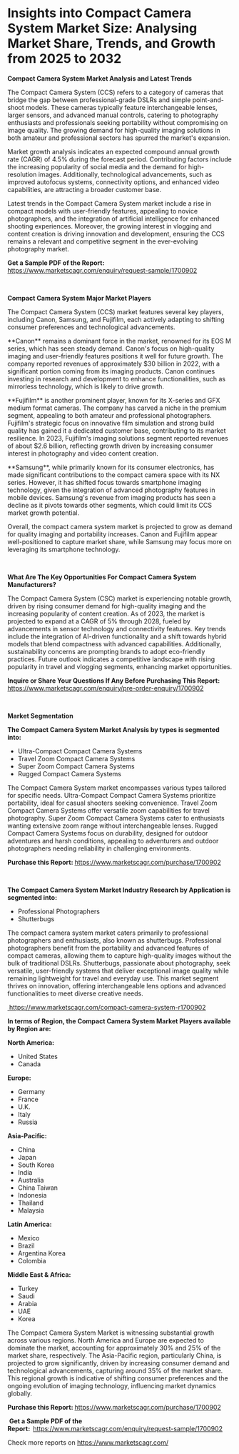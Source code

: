 <p><h1>Insights into Compact Camera System Market Size: Analysing Market Share, Trends, and Growth from 2025 to 2032</h1></p><p><strong>Compact Camera System Market Analysis and Latest Trends</strong></p>
<p><p>The Compact Camera System (CCS) refers to a category of cameras that bridge the gap between professional-grade DSLRs and simple point-and-shoot models. These cameras typically feature interchangeable lenses, larger sensors, and advanced manual controls, catering to photography enthusiasts and professionals seeking portability without compromising on image quality. The growing demand for high-quality imaging solutions in both amateur and professional sectors has spurred the market's expansion.</p><p>Market growth analysis indicates an expected compound annual growth rate (CAGR) of 4.5% during the forecast period. Contributing factors include the increasing popularity of social media and the demand for high-resolution images. Additionally, technological advancements, such as improved autofocus systems, connectivity options, and enhanced video capabilities, are attracting a broader customer base. </p><p>Latest trends in the Compact Camera System market include a rise in compact models with user-friendly features, appealing to novice photographers, and the integration of artificial intelligence for enhanced shooting experiences. Moreover, the growing interest in vlogging and content creation is driving innovation and development, ensuring the CCS remains a relevant and competitive segment in the ever-evolving photography market.</p></p>
<p><strong>Get a Sample PDF of the Report:&nbsp;</strong> <a href="https://www.marketscagr.com/enquiry/request-sample/1700902?utm_campaign=1944&utm_medium=2&utm_source=Github&utm_content=ia&utm_term=27032025&utm_id=compact-camera-system">https://www.marketscagr.com/enquiry/request-sample/1700902</a></p>
<p>&nbsp;</p>
<p><strong>Compact Camera System Major Market Players</strong></p>
<p><p>The Compact Camera System (CCS) market features several key players, including Canon, Samsung, and Fujifilm, each actively adapting to shifting consumer preferences and technological advancements.</p><p>**Canon** remains a dominant force in the market, renowned for its EOS M series, which has seen steady demand. Canon's focus on high-quality imaging and user-friendly features positions it well for future growth. The company reported revenues of approximately $30 billion in 2022, with a significant portion coming from its imaging products. Canon continues investing in research and development to enhance functionalities, such as mirrorless technology, which is likely to drive growth.</p><p>**Fujifilm** is another prominent player, known for its X-series and GFX medium format cameras. The company has carved a niche in the premium segment, appealing to both amateur and professional photographers. Fujifilm's strategic focus on innovative film simulation and strong build quality has gained it a dedicated customer base, contributing to its market resilience. In 2023, Fujifilm's imaging solutions segment reported revenues of about $2.6 billion, reflecting growth driven by increasing consumer interest in photography and video content creation.</p><p>**Samsung**, while primarily known for its consumer electronics, has made significant contributions to the compact camera space with its NX series. However, it has shifted focus towards smartphone imaging technology, given the integration of advanced photography features in mobile devices. Samsung's revenue from imaging products has seen a decline as it pivots towards other segments, which could limit its CCS market growth potential.</p><p>Overall, the compact camera system market is projected to grow as demand for quality imaging and portability increases. Canon and Fujifilm appear well-positioned to capture market share, while Samsung may focus more on leveraging its smartphone technology.</p></p>
<p>&nbsp;</p>
<p><strong>What Are The Key Opportunities For Compact Camera System Manufacturers?</strong></p>
<p><p>The Compact Camera System (CSC) market is experiencing notable growth, driven by rising consumer demand for high-quality imaging and the increasing popularity of content creation. As of 2023, the market is projected to expand at a CAGR of 5% through 2028, fueled by advancements in sensor technology and connectivity features. Key trends include the integration of AI-driven functionality and a shift towards hybrid models that blend compactness with advanced capabilities. Additionally, sustainability concerns are prompting brands to adopt eco-friendly practices. Future outlook indicates a competitive landscape with rising popularity in travel and vlogging segments, enhancing market opportunities.</p></p>
<p><strong>Inquire or Share Your Questions If Any Before Purchasing This Report:</strong> <a href="https://www.marketscagr.com/enquiry/pre-order-enquiry/1700902?utm_campaign=1944&utm_medium=2&utm_source=Github&utm_content=ia&utm_term=27032025&utm_id=compact-camera-system">https://www.marketscagr.com/enquiry/pre-order-enquiry/1700902</a></p>
<p>&nbsp;</p>
<p><strong>Market Segmentation</strong></p>
<p><strong>The Compact Camera System Market Analysis by types is segmented into:</strong></p>
<p><ul><li>Ultra-Compact Compact Camera Systems</li><li>Travel Zoom Compact Camera Systems</li><li>Super Zoom Compact Camera Systems</li><li>Rugged Compact Camera Systems</li></ul></p>
<p><p>The Compact Camera System market encompasses various types tailored for specific needs. Ultra-Compact Compact Camera Systems prioritize portability, ideal for casual shooters seeking convenience. Travel Zoom Compact Camera Systems offer versatile zoom capabilities for travel photography. Super Zoom Compact Camera Systems cater to enthusiasts wanting extensive zoom range without interchangeable lenses. Rugged Compact Camera Systems focus on durability, designed for outdoor adventures and harsh conditions, appealing to adventurers and outdoor photographers needing reliability in challenging environments.</p></p>
<p><strong>Purchase this Report:&nbsp;</strong><a href="https://www.marketscagr.com/purchase/1700902?utm_campaign=1944&utm_medium=2&utm_source=Github&utm_content=ia&utm_term=27032025&utm_id=compact-camera-system">https://www.marketscagr.com/purchase/1700902</a></p>
<p>&nbsp;</p>
<p><strong>The Compact Camera System Market Industry Research by Application is segmented into:</strong></p>
<p><ul><li>Professional Photographers</li><li>Shutterbugs</li></ul></p>
<p><p>The compact camera system market caters primarily to professional photographers and enthusiasts, also known as shutterbugs. Professional photographers benefit from the portability and advanced features of compact cameras, allowing them to capture high-quality images without the bulk of traditional DSLRs. Shutterbugs, passionate about photography, seek versatile, user-friendly systems that deliver exceptional image quality while remaining lightweight for travel and everyday use. This market segment thrives on innovation, offering interchangeable lens options and advanced functionalities to meet diverse creative needs.</p></p>
<p><a href="https://www.marketscagr.com/compact-camera-system-r1700902?utm_campaign=1944&utm_medium=2&utm_source=Github&utm_content=ia&utm_term=27032025&utm_id=compact-camera-system">&nbsp;https://www.marketscagr.com/compact-camera-system-r1700902</a></p>
<p><strong>In terms of Region, the Compact Camera System Market Players available by Region are:</strong></p>
<p>
    <p> <strong> North America: </strong>
        <ul>
            <li>United States</li>
            <li>Canada</li>
        </ul>
        </p> 
    <p> <strong> Europe: </strong>
        <ul>
            <li>Germany</li>
            <li>France</li>
            <li>U.K.</li>
            <li>Italy</li>
            <li>Russia</li>
        </ul>
        </p> 
    <p> <strong> Asia-Pacific: </strong>
        <ul>
            <li>China</li>
            <li>Japan</li>
            <li>South Korea</li>
            <li>India</li>
            <li>Australia</li>
            <li>China Taiwan</li>
            <li>Indonesia</li>
            <li>Thailand</li>
            <li>Malaysia</li>
        </ul>
        </p> 
    <p> <strong> Latin America: </strong>
        <ul>
            <li>Mexico</li>
            <li>Brazil</li>
            <li>Argentina Korea</li>
            <li>Colombia</li>
        </ul>
        </p> 
    <p> <strong> Middle East & Africa: </strong>
        <ul>
            <li>Turkey</li>
            <li>Saudi</li>
            <li>Arabia</li>
            <li>UAE</li>
            <li>Korea</li>
        </ul>
    </p>
    </p>
<p><p>The Compact Camera System Market is witnessing substantial growth across various regions. North America and Europe are expected to dominate the market, accounting for approximately 30% and 25% of the market share, respectively. The Asia-Pacific region, particularly China, is projected to grow significantly, driven by increasing consumer demand and technological advancements, capturing around 35% of the market share. This regional growth is indicative of shifting consumer preferences and the ongoing evolution of imaging technology, influencing market dynamics globally.</p></p>
<p><strong>Purchase this Report: </strong><a href="https://www.marketscagr.com/purchase/1700902?utm_campaign=1944&utm_medium=2&utm_source=Github&utm_content=ia&utm_term=27032025&utm_id=compact-camera-system">https://www.marketscagr.com/purchase/1700902</a></p>
<p>&nbsp;<strong>Get a Sample PDF of the Report:&nbsp;&nbsp;</strong><a href="https://www.marketscagr.com/enquiry/request-sample/1700902?utm_campaign=1944&utm_medium=2&utm_source=Github&utm_content=ia&utm_term=27032025&utm_id=compact-camera-system">https://www.marketscagr.com/enquiry/request-sample/1700902</a></p>
<p><strong></strong></p>
<p>Check more reports on <a href="https://www.marketscagr.com/?utm_campaign=1944&utm_medium=2&utm_source=Github&utm_content=ia&utm_term=27032025&utm_id=compact-camera-system">https://www.marketscagr.com/</a></p>